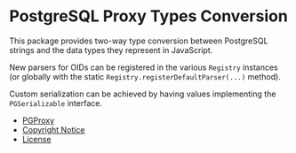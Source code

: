# PostgreSQL Proxy Types Conversion

This package provides two-way type conversion between PostgreSQL strings and
the data types they represent in JavaScript.

New parsers for OIDs can be registered in the various `Registry` instances
(or globally with the static `Registry.registerDefaultParser(...)` method).

Custom serialization can be achieved by having values implementing the
`PGSerializable` interface.

* [PGProxy](https://github.com/juitnow/juit-pgproxy/blob/main/README.md)
* [Copyright Notice](https://github.com/juitnow/juit-pgproxy/blob/main/NOTICE.md)
* [License](https://github.com/juitnow/juit-pgproxy/blob/main/NOTICE.md)
